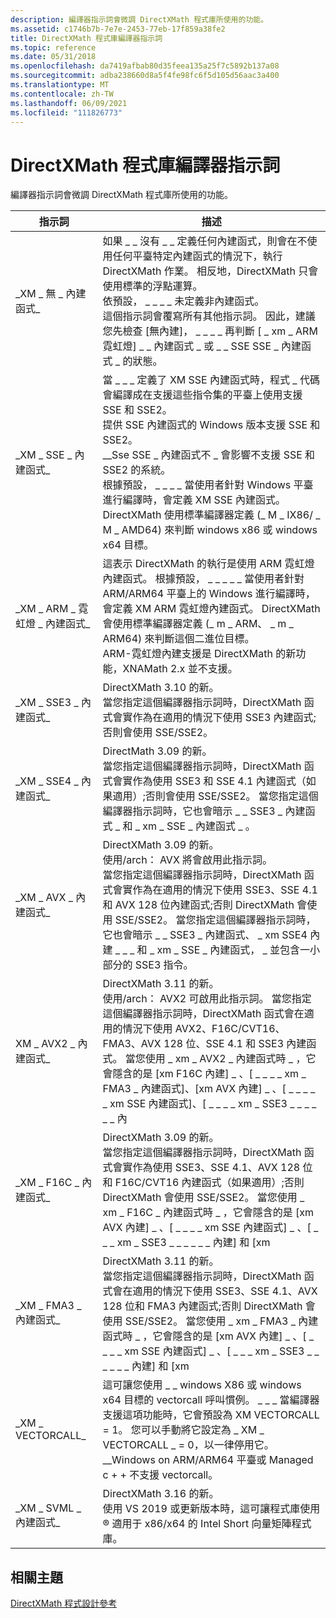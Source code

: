 ```yaml
---
description: 編譯器指示詞會微調 DirectXMath 程式庫所使用的功能。
ms.assetid: c1746b7b-7e7e-2453-77eb-17f859a38fe2
title: DirectXMath 程式庫編譯器指示詞
ms.topic: reference
ms.date: 05/31/2018
ms.openlocfilehash: da7419afbab80d35feea135a25f7c5892b137a08
ms.sourcegitcommit: adba238660d8a5f4fe98fc6f5d105d56aac3a400
ms.translationtype: MT
ms.contentlocale: zh-TW
ms.lasthandoff: 06/09/2021
ms.locfileid: "111826773"
---
```

# <a name="directxmath-library-compiler-directives"></a>DirectXMath 程式庫編譯器指示詞

編譯器指示詞會微調 DirectXMath 程式庫所使用的功能。



| 指示詞                     | 描述                                                                                                                                                                                                                                                                                                                                                                                                                                                                                                                                                                      |
|-------------------------------|----------------------------------------------------------------------------------------------------------------------------------------------------------------------------------------------------------------------------------------------------------------------------------------------------------------------------------------------------------------------------------------------------------------------------------------------------------------------------------------------------------------------------------------------------------------------------------|
| \_XM \_ 無 \_ 內建函式\_        | 如果 \_ \_ 沒有 \_ \_ 定義任何內建函式，則會在不使用任何平臺特定內建函式的情況下，執行 DirectXMath 作業。 相反地，DirectXMath 只會使用標準的浮點運算。<br/> 依預設， \_ \_ \_ \_ 未定義非內建函式。<br/> 這個指示詞會覆寫所有其他指示詞。 因此，建議您先檢查 [無內建]， \_ \_ \_ \_ 再判斷 [ \_ xm \_ ARM 霓虹燈] \_ \_ 內建函式 \_ 或 \_ \_ SSE SSE \_ 內建函式 \_ 的狀態。<br/>                                                                              |
| \_XM \_ SSE \_ 內建函式\_       | 當 \_ \_ \_ 定義了 XM SSE 內建函式時，程式 \_ 代碼會編譯成在支援這些指令集的平臺上使用支援 SSE 和 SSE2。<br/> 提供 SSE 內建函式的 Windows 版本支援 SSE 和 SSE2。<br/> \_\_Sse SSE \_ 內建函式不 \_ 會影響不支援 SSE 和 SSE2 的系統。<br/> 根據預設， \_ \_ \_ \_ 當使用者針對 Windows 平臺進行編譯時，會定義 XM SSE 內建函式。<br/> DirectXMath 使用標準編譯器定義 (\_ M \_ IX86/ \_ M \_ AMD64) 來判斷 windows x86 或 windows x64 目標。<br/> |
| \_XM \_ ARM \_ 霓虹燈 \_ 內建函式\_ | 這表示 DirectXMath 的執行是使用 ARM 霓虹燈內建函式。 根據預設， \_ \_ \_ \_ \_ 當使用者針對 ARM/ARM64 平臺上的 Windows 進行編譯時，會定義 XM ARM 霓虹燈內建函式。 DirectXMath 會使用標準編譯器定義 (\_ m \_ ARM、 \_ m \_ ARM64) 來判斷這個二進位目標。<br/> ARM-霓虹燈內建支援是 DirectXMath 的新功能，XNAMath 2.x 並不支援。<br/>                                                                                                                                                                             |
| \_XM \_ SSE3 \_ 內建函式\_      | DirectXMath 3.10 的新。 <br/> 當您指定這個編譯器指示詞時，DirectXMath 函式會實作為在適用的情況下使用 SSE3 內建函式;否則會使用 SSE/SSE2。<br/>                                                                                                                                                                                                                                                                                                                                                      |
| \_XM \_ SSE4 \_ 內建函式\_      | DirectMath 3.09 的新。 <br/> 當您指定這個編譯器指示詞時，DirectXMath 函式會實作為使用 SSE3 和 SSE 4.1 內建函式（如果適用）;否則會使用 SSE/SSE2。 當您指定這個編譯器指示詞時，它也會暗示 \_ \_ SSE3 \_ 內建函式 \_ 和 \_ xm \_ SSE \_ 內建函式 \_ 。<br/>                                                                                                                                                                                                                                |
| \_XM \_ AVX \_ 內建函式\_       | DirectXMath 3.09 的新。 <br/> 使用/arch： AVX 將會啟用此指示詞。 <br/> 當您指定這個編譯器指示詞時，DirectXMath 函式會實作為在適用的情況下使用 SSE3、SSE 4.1 和 AVX 128 位內建函式;否則 DirectXMath 會使用 SSE/SSE2。 當您指定這個編譯器指示詞時，它也會暗示 \_ \_ SSE3 \_ 內建函式、 \_ xm SSE4 內建 \_ \_ \_ 和 \_ xm \_ SSE \_ 內建函式， \_ 並包含一小部分的 SSE3 指令。 <br/>                                                                    |
| XM \_ AVX2 \_ 內建函式\_        | DirectXMath 3.11 的新。 <br/> 使用/arch： AVX2 可啟用此指示詞。 當您指定這個編譯器指示詞時，DirectXMath 函式會在適用的情況下使用 AVX2、F16C/CVT16、FMA3、AVX 128 位、SSE 4.1 和 SSE3 內建函式。 當您使用 \_ xm \_ AVX2 \_ 內建函式時 \_ ，它會隱含的是 [xm F16C 內建] \_ 、[ \_ \_ \_ \_ xm \_ FMA3 \_ 內建函式]、[xm AVX 內建] \_ 、[ \_ \_ \_ \_ \_ xm SSE 內建函式]、[ \_ \_ \_ \_ xm \_ SSE3 \_ \_ \_ \_ \_ \_ 內<br/>                                                                                       |
| \_XM \_ F16C \_ 內建函式\_      | DirectXMath 3.09 的新。 <br/> 當您指定這個編譯器指示詞時，DirectXMath 函式會實作為使用 SSE3、SSE 4.1、AVX 128 位和 F16C/CVT16 內建函式（如果適用）;否則 DirectXMath 會使用 SSE/SSE2。 當您使用 \_ xm \_ F16C \_ 內建函式時 \_ ，它會隱含的是 [xm AVX 內建] \_ 、[ \_ \_ \_ \_ xm SSE 內建函式] \_ 、[ \_ \_ \_ xm \_ SSE3 \_ \_ \_ \_ \_ \_ 內建] 和 [xm<br/>                                                                                                                                                 |
| \_XM \_ FMA3 \_ 內建函式\_      | DirectXMath 3.11 的新。 <br/> 當您指定這個編譯器指示詞時，DirectXMath 函式會在適用的情況下使用 SSE3、SSE 4.1、AVX 128 位和 FMA3 內建函式;否則 DirectXMath 會使用 SSE/SSE2。 當您使用 \_ xm \_ FMA3 \_ 內建函式時 \_ ，它會隱含的是 [xm AVX 內建] \_ 、[ \_ \_ \_ \_ xm SSE 內建函式] \_ 、[ \_ \_ \_ xm \_ SSE3 \_ \_ \_ \_ \_ \_ 內建] 和 [xm <br/>                                                                                                                                                            |
| \_XM \_ VECTORCALL\_            | 這可讓您使用 \_ \_ windows X86 或 windows x64 目標的 vectorcall 呼叫慣例。 \_ \_ \_ 當編譯器支援這項功能時，它會預設為 XM VECTORCALL = 1。 您可以手動將它設定為 \_ XM \_ VECTORCALL \_ = 0，以一律停用它。 <br/> \_\_Windows on ARM/ARM64 平臺或 Managed c + + 不支援 vectorcall。 <br/>                                                                                                                                                                                                                 |
| \_XM \_ SVML \_ 內建函式\_     | DirectXMath 3.16 的新。 <br/> 使用 VS 2019 或更新版本時，這可讓程式庫使用 &reg; 適用于 x86/x64 的 Intel Short 向量矩陣程式庫。 <br/>                                                                                                                                                                                                                 |



 

## <a name="related-topics"></a>相關主題

<dl> <dt>

[DirectXMath 程式設計參考](ovw-xnamath-reference.md)
</dt> </dl>

 

 
